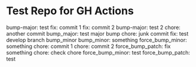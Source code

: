 # Test Repo for GH Actions

bump-major: test
fix: commit 1
fix: commit 2
bump-major: test 2
chore: another commit
bump_major: test major bump
chore: junk commit
fix: test develop branch
bump_minor
bump_minor: something
force_bump_minor: something
chore: commit 1
chore: commit 2
force_bump_patch: fix something
chore: check chore
force_bump_minor: test
force_bump_patch: test
